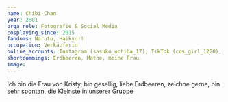 ```yaml
---
name: Chibi-Chan
year: 2001
orga_role: Fotografie & Social Media
cosplaying_since: 2015
fandoms: Naruto, Haikyu!!
occupation: Verkäuferin
online_accounts: Instagram (sasuko_uchiha_17), TikTok (cos_girl_1220), shapchat (sanjiuchiha), Twitter (na_ru_toxd) 
shortcommings: Erdbeeren, Mathe, meine Frau 
image: 
---
```

Ich bin die Frau von Kristy, bin gesellig, liebe Erdbeeren, zeichne gerne, bin sehr spontan, die Kleinste in unserer Gruppe
